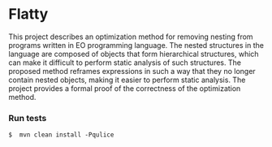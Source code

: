 # Flatty

This project describes an optimization method for removing nesting from programs written in EO programming language. The nested structures in the language are composed of objects that form hierarchical structures, which can make it difficult to perform static analysis of such structures. The proposed method reframes expressions in such a way that they no longer contain nested objects, making it easier to perform static analysis. The project provides a formal proof of the correctness of the optimization method.
### Run tests

    $  mvn clean install -Pqulice

